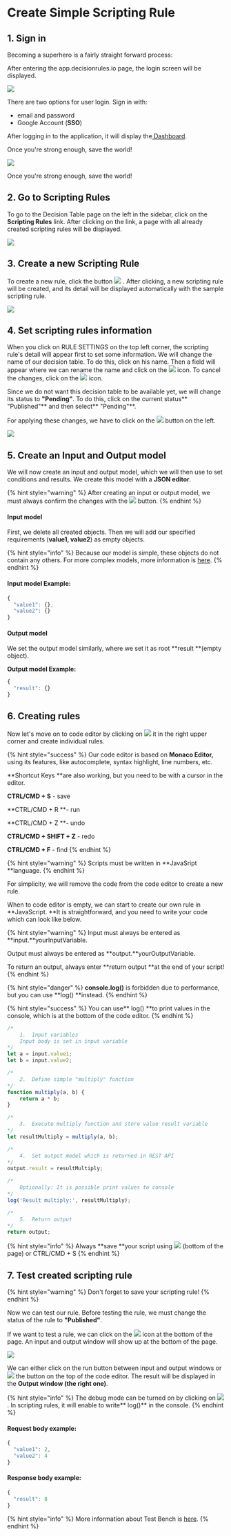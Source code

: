 # Create Simple Scripting Rule

## 1. Sign in

Becoming a superhero is a fairly straight forward process:

After entering the app.decisionrules.io page, the login screen will be displayed.

![](<../.gitbook/assets/image (63).png>)

There are two options for user login. Sign in with: 

* email and password
* Google Account (**SSO**)

 After logging in to the application, it will display the[ Dashboard](../).

Once you're strong enough, save the world!

![](<../.gitbook/assets/application-page (1).png>)

Once you're strong enough, save the world!

## 2. Go to Scripting Rules

To go to the Decision Table page on the left in the sidebar, click on the **Scripting Rules** link. After clicking on the link, a page with all already created scripting rules will be displayed.

![](<../.gitbook/assets/image (86).png>)

## 3. Create a new Scripting Rule

To create a new rule, click the button  ![](../.gitbook/assets/sr.png) . After clicking, a new scripting rule will be created, and its detail will be displayed automatically with the sample scripting rule.

![](<../.gitbook/assets/image (85).png>)

## 4. Set scripting rules information

When you click on RULE SETTINGS on the top left corner, the scripting rule's detail will appear first to set some information. We will change the name of our decision table. To do this, click on his name. Then a field will appear where we can rename the name and click on the ![](../.gitbook/assets/screenshoteasy-15-.png) icon. To cancel the changes, click on the ![](<../.gitbook/assets/screenshoteasy-16- (1).png>) icon.

Since we do not want this decision table to be available yet, we will change its status to **"Pending"**. To do this, click on the current status** "Published"** and then select** "Pending"**.

For applying these changes, we have to click on the ![](../.gitbook/assets/screenshoteasy-31-.png) button on the left.

![](<../.gitbook/assets/image (88).png>)

## 5. Create an Input and Output model

We will now create an input and output model, which we will then use to set conditions and results. We create this model with a **JSON editor**.

{% hint style="warning" %}
After creating an input or output model, we must always confirm the changes with the ![](../.gitbook/assets/screenshoteasy-31-.png) button.
{% endhint %}

#### **Input model** 

First, we delete all created objects. Then we will add our specified requirements (**value1, value2**) as empty objects. 

{% hint style="info" %}
Because our model is simple, these objects do not contain any others. For more complex models, more information is [here](../decision-tables/input-and-output/json-editor.md).
{% endhint %}

#### **Input model Example:**

```javascript
{
  "value1": {},
  "value2": {}
}
```

#### **Output model**

We set the output model similarly, where we set it as root **result **(empty object).

**Output model Example:**

```javascript
{
  "result": {}
}
```

## 6. Creating rules

Now let's move on to code editor by clicking on ![](../.gitbook/assets/code-button.png)  it in the right upper corner and create individual rules.

{% hint style="success" %}
Our code editor is based on **Monaco Editor,** using its features, like autocomplete, syntax highlight, line numbers, etc.

**Shortcut Keys **are also working, but you need to be with a cursor in the editor.

**CTRL/CMD + S** - save

**CTRL/CMD + R **- run

**CTRL/CMD + Z **- undo

**CTRL/CMD + SHIFT + Z** - redo

**CTRL/CMD + F** - find
{% endhint %}

{% hint style="warning" %}
Scripts must be written in **JavaSript **language.
{% endhint %}

For simplicity, we will remove the code from the code editor to create a new rule.

When to code editor is empty, we can start to create our own rule in **JavaScript. **It is straightforward, and you need to write your code which can look like below.

{% hint style="warning" %}
Input must always be entered as **input.**yourInputVariable.

Output must always be entered as **output.**yourOutputVariable.

To return an output, always enter **return output **at the end of your script!
{% endhint %}

{% hint style="danger" %}
**console.log()** is forbidden due to performance, but you can use **log() **instead.
{% endhint %}

{% hint style="success" %}
You can use** log() **to print values in the console, which is at the bottom of the code editor.
{% endhint %}

```javascript
/* 
    1.  Input variables
    Input body is set in input variable 
*/
let a = input.value1;
let b = input.value2;

/*
    2.  Define simple "multiply" function
*/
function multiply(a, b) {
    return a * b;
}

/*
    3.  Execute multiply function and store value result variable
*/
let resultMultiply = multiply(a, b);

/*
    4.  Set output model which is returned in REST API
*/
output.result = resultMultiply;

/*
    Optionally: It is possible print values to console
*/
log('Result multiply:', resultMultiply);

/*
    5.  Return output  
*/
return output;
```

{% hint style="info" %}
Always **save **your script using ![](<../.gitbook/assets/image (35).png>) (bottom of the page) or CTRL/CMD + S
{% endhint %}

## 7. Test created scripting rule

{% hint style="warning" %}
Don't forget to save your scripting rule!
{% endhint %}

Now we can test our rule. Before testing the rule, we must change the status of the rule to **"Published"**.

If we want to test a rule, we can click on the ![](<../.gitbook/assets/image (81).png>) icon at the bottom of the page. An input and output window will show up at the bottom of the page.

![](<../.gitbook/assets/image (125).png>)

 We can either click on the run button between input and output windows or ![](<../.gitbook/assets/image (81).png>) the button on the top of the code editor. The result will be displayed in the **Output window (the right one)**.

{% hint style="info" %}
The debug mode can be turned on by clicking on ![](../.gitbook/assets/debug.png) . In scripting rules, it will enable to write** log()** in the console.
{% endhint %}

#### Request body example:

```javascript
{
  "value1": 2,
  "value2": 4
}
```

#### Response body example:

```javascript
{
  "result": 8
}
```

{% hint style="info" %}
More information about Test Bench is [here](../test-bench/test-bench.md).
{% endhint %}
